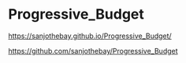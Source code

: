 # Progressive_Budget


https://sanjothebay.github.io/Progressive_Budget/

https://github.com/sanjothebay/Progressive_Budget

